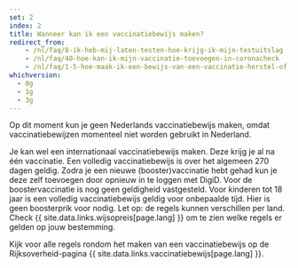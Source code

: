```yaml
---
set: 2
index: 2
title: Wanneer kan ik een vaccinatiebewijs maken?
redirect_from: 
    - /nl/faq/8-ik-heb-mij-laten-testen-hoe-krijg-ik-mijn-testuitslag
    - /nl/faq/40-hoe-kan-ik-mijn-vaccinatie-toevoegen-in-coronacheck
    - /nl/faq/1-5-hoe-maak-ik-een-bewijs-van-een-vaccinatie-herstel-of-testuitslag
whichversion:
  - 0g
  - 1g
  - 3g
---
```

Op dit moment kun je geen Nederlands vaccinatiebewijs maken, omdat vaccinatiebewijzen momenteel niet worden gebruikt in Nederland.

Je kan wel een internationaal vaccinatiebewijs maken. Deze krijg je al na één vaccinatie. Een volledig vaccinatiebewijs is over het algemeen 270 dagen geldig. Zodra je een nieuwe (booster)vaccinatie hebt gehad kun je deze zelf toevoegen door opnieuw in te loggen met DigiD. Voor de boostervaccinatie is nog geen geldigheid vastgesteld. Voor kinderen tot 18 jaar is een volledig vaccinatiebewijs geldig voor onbepaalde tijd. Hier is geen boosterprik voor nodig. Let op: de regels kunnen verschillen per land. Check {{ site.data.links.wijsopreis[page.lang] }} om te zien welke regels er gelden op jouw bestemming.

Kijk voor alle regels rondom het maken van een vaccinatiebewijs op de Rijksoverheid-pagina {{ site.data.links.vaccinatiebewijs[page.lang] }}.
